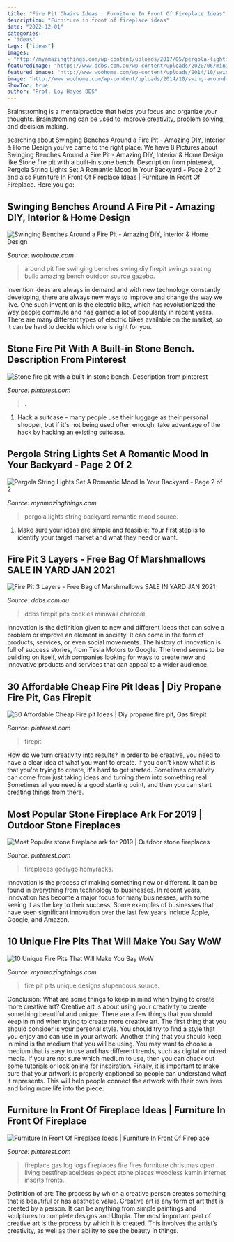 ```yaml
---
title: "Fire Pit Chairs Ideas : Furniture In Front Of Fireplace Ideas"
description: "Furniture in front of fireplace ideas"
date: "2022-12-01"
categories:
- "ideas"
tags: ["ideas"]
images:
- "http://myamazingthings.com/wp-content/uploads/2017/05/pergola-lights.jpg"
featuredImage: "https://www.ddbs.com.au/wp-content/uploads/2020/06/miniwall-firepit-oatmeal-charcoal-peter-scaled.jpg"
featured_image: "http://www.woohome.com/wp-content/uploads/2014/10/swing-around-a-firepit-6.jpg"
image: "http://www.woohome.com/wp-content/uploads/2014/10/swing-around-a-firepit-6.jpg"
ShowToc: true
author: "Prof. Loy Hayes DDS"
---
```



Brainstroming is a mentalpractice that helps you focus and organize your thoughts. Brainstroming can be used to improve creativity, problem solving, and decision making.

	

		
searching about Swinging Benches Around a Fire Pit - Amazing DIY, Interior &amp; Home Design you've came to the right place. We have 8 Pictures about Swinging Benches Around a Fire Pit - Amazing DIY, Interior &amp; Home Design like Stone fire pit with a built-in stone bench. Description from pinterest, Pergola String Lights Set A Romantic Mood In Your Backyard - Page 2 of 2 and also Furniture In Front Of Fireplace Ideas | Furniture In Front Of Fireplace. Here you go:
		
    
## Swinging Benches Around A Fire Pit - Amazing DIY, Interior &amp; Home Design

<img loading=lazy src="http://www.woohome.com/wp-content/uploads/2014/10/swing-around-a-firepit-6.jpg" onerror="this.onerror=null;this.src='https://tse3.mm.bing.net/th?id=OIP.ePAbQJdGSrrG3Yj_ScOBlgHaFY&amp;pid=15.1';" alt="Swinging Benches Around a Fire Pit - Amazing DIY, Interior &amp; Home Design">

_Source: woohome.com_

>around pit fire swinging benches swing diy firepit swings seating build amazing bench outdoor source gazebo. 

	

invention ideas are always in demand and with new technology constantly developing, there are always new ways to improve and change the way we live. One such invention is the electric bike, which has revolutionized the way people commute and has gained a lot of popularity in recent years. There are many different types of electric bikes available on the market, so it can be hard to decide which one is right for you.

    
## Stone Fire Pit With A Built-in Stone Bench. Description From Pinterest

<img loading=lazy src="https://i.pinimg.com/736x/3b/90/7d/3b907d38f33c8f9edf5c46eeaee29e09--backyard-fire-pits-outdoor-fire-pits.jpg" onerror="this.onerror=null;this.src='https://tse3.mm.bing.net/th?id=OIP.Wv9tAg6yd27wgyaau3xm8ADYEg&amp;pid=15.1';" alt="Stone fire pit with a built-in stone bench. Description from pinterest">

_Source: pinterest.com_

>. 

	

1. Hack a suitcase - many people use their luggage as their personal shopper, but if it's not being used often enough, take advantage of the hack by hacking an existing suitcase.

    
## Pergola String Lights Set A Romantic Mood In Your Backyard - Page 2 Of 2

<img loading=lazy src="http://myamazingthings.com/wp-content/uploads/2017/05/pergola-lights.jpg" onerror="this.onerror=null;this.src='https://tse4.mm.bing.net/th?id=OIP.vhPaB5-T6T5AULfFtlGCZgHaHa&amp;pid=15.1';" alt="Pergola String Lights Set A Romantic Mood In Your Backyard - Page 2 of 2">

_Source: myamazingthings.com_

>pergola lights string backyard romantic mood source. 

	

1. Make sure your ideas are simple and feasible: Your first step is to identify your target market and what they need or want.

    
## Fire Pit 3 Layers - Free Bag Of Marshmallows SALE IN YARD JAN 2021

<img loading=lazy src="https://www.ddbs.com.au/wp-content/uploads/2020/06/miniwall-firepit-oatmeal-charcoal-peter-scaled.jpg" onerror="this.onerror=null;this.src='https://tse4.mm.bing.net/th?id=OIP.Gj1LLh2QB9ZpZCBGnrUzigHaHL&amp;pid=15.1';" alt="Fire Pit 3 Layers - Free Bag of Marshmallows SALE IN YARD JAN 2021">

_Source: ddbs.com.au_

>ddbs firepit pits cockles miniwall charcoal. 

	

Innovation is the definition given to new and different ideas that can solve a problem or improve an element in society. It can come in the form of products, services, or even social movements. The history of innovation is full of success stories, from Tesla Motors to Google. The trend seems to be building on itself, with companies looking for ways to create new and innovative products and services that can appeal to a wider audience.

    
## 30 Affordable Cheap Fire Pit Ideas | Diy Propane Fire Pit, Gas Firepit

<img loading=lazy src="https://i.pinimg.com/736x/58/72/fe/5872fee0cc806b10a7580d6448280170.jpg" onerror="this.onerror=null;this.src='https://tse1.mm.bing.net/th?id=OIP.MiZQbzS3NuVYmW1xrZ0qIgHaLH&amp;pid=15.1';" alt="30 Affordable Cheap Fire pit Ideas | Diy propane fire pit, Gas firepit">

_Source: pinterest.com_

>firepit. 

	

How do we turn creativity into results?
In order to be creative, you need to have a clear idea of what you want to create. If you don't know what it is that you're trying to create, it's hard to get started. Sometimes creativity can come from just taking ideas and turning them into something real. Sometimes all you need is a good starting point, and then you can start creating things from there.

    
## Most Popular Stone Fireplace Ark For 2019 | Outdoor Stone Fireplaces

<img loading=lazy src="https://i.pinimg.com/736x/b4/7d/b3/b47db3cffd662f8b2618ee1bb0a272e9.jpg" onerror="this.onerror=null;this.src='https://tse3.mm.bing.net/th?id=OIP.UDrOzFy18BmRrGZ2ruvHpAHaLH&amp;pid=15.1';" alt="Most Popular stone fireplace ark for 2019 | Outdoor stone fireplaces">

_Source: pinterest.com_

>fireplaces godiygo homyracks. 

	

Innovation is the process of making something new or different. It can be found in everything from technology to businesses. In recent years, innovation has become a major focus for many businesses, with some seeing it as the key to their success. Some examples of businesses that have seen significant innovation over the last few years include Apple, Google, and Amazon.

    
## 10 Unique Fire Pits That Will Make You Say WoW

<img loading=lazy src="http://myamazingthings.com/wp-content/uploads/2017/01/firepit1.jpg" onerror="this.onerror=null;this.src='https://tse2.mm.bing.net/th?id=OIP.P5eDqHMW9mWsZ0Sxj-xvsgHaJ6&amp;pid=15.1';" alt="10 Unique Fire Pits That Will Make You Say WoW">

_Source: myamazingthings.com_

>fire pit pits unique designs stupendous source. 

	

Conclusion: What are some things to keep in mind when trying to create more creative art?
Creative art is about using your creativity to create something beautiful and unique. There are a few things that you should keep in mind when trying to create more creative art. The first thing that you should consider is your personal style. You should try to find a style that you enjoy and can use in your artwork. Another thing that you should keep in mind is the medium that you will be using. You may want to choose a medium that is easy to use and has different trends, such as digital or mixed media. If you are not sure which medium to use, then you can check out some tutorials or look online for inspiration. Finally, it is important to make sure that your artwork is properly captioned so people can understand what it represents. This will help people connect the artwork with their own lives and bring more life into the piece.

    
## Furniture In Front Of Fireplace Ideas | Furniture In Front Of Fireplace

<img loading=lazy src="https://i.pinimg.com/736x/17/92/12/17921219c2afcef6bdec6dc57be4d183.jpg" onerror="this.onerror=null;this.src='https://tse4.mm.bing.net/th?id=OIP.rdRb-iSvCI8Lj8dwJmCSSAHaLH&amp;pid=15.1';" alt="Furniture In Front Of Fireplace Ideas | Furniture In Front Of Fireplace">

_Source: pinterest.com_

>fireplace gas log logs fireplaces fire fires furniture christmas open living bestfireplaceideas expect stone places woodless kamin internet inserts fronts. 

	

Definition of art: The process by which a creative person creates something that is beautiful or has aesthetic value.
Creative art is any form of art that is created by a person. It can be anything from simple paintings and sculptures to complete designs and Utopia. The most important part of creative art is the process by which it is created. This involves the artist’s creativity, as well as their ability to see the beauty in things.

